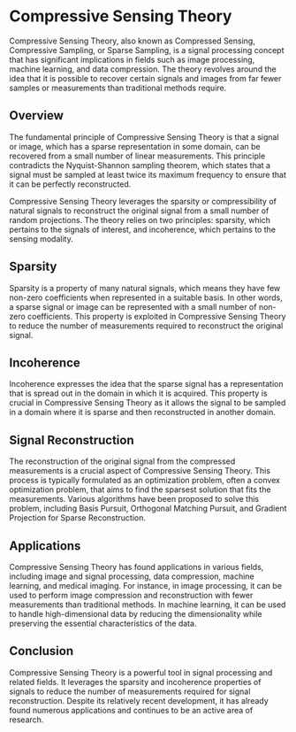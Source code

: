 # Compressive Sensing Theory

Compressive Sensing Theory, also known as Compressed Sensing, Compressive Sampling, or Sparse Sampling, is a signal processing concept that has significant implications in fields such as image processing, machine learning, and data compression. The theory revolves around the idea that it is possible to recover certain signals and images from far fewer samples or measurements than traditional methods require.

## Overview

The fundamental principle of Compressive Sensing Theory is that a signal or image, which has a sparse representation in some domain, can be recovered from a small number of linear measurements. This principle contradicts the Nyquist-Shannon sampling theorem, which states that a signal must be sampled at least twice its maximum frequency to ensure that it can be perfectly reconstructed.

Compressive Sensing Theory leverages the sparsity or compressibility of natural signals to reconstruct the original signal from a small number of random projections. The theory relies on two principles: sparsity, which pertains to the signals of interest, and incoherence, which pertains to the sensing modality.

## Sparsity

Sparsity is a property of many natural signals, which means they have few non-zero coefficients when represented in a suitable basis. In other words, a sparse signal or image can be represented with a small number of non-zero coefficients. This property is exploited in Compressive Sensing Theory to reduce the number of measurements required to reconstruct the original signal.

## Incoherence

Incoherence expresses the idea that the sparse signal has a representation that is spread out in the domain in which it is acquired. This property is crucial in Compressive Sensing Theory as it allows the signal to be sampled in a domain where it is sparse and then reconstructed in another domain.

## Signal Reconstruction

The reconstruction of the original signal from the compressed measurements is a crucial aspect of Compressive Sensing Theory. This process is typically formulated as an optimization problem, often a convex optimization problem, that aims to find the sparsest solution that fits the measurements. Various algorithms have been proposed to solve this problem, including Basis Pursuit, Orthogonal Matching Pursuit, and Gradient Projection for Sparse Reconstruction.

## Applications

Compressive Sensing Theory has found applications in various fields, including image and signal processing, data compression, machine learning, and medical imaging. For instance, in image processing, it can be used to perform image compression and reconstruction with fewer measurements than traditional methods. In machine learning, it can be used to handle high-dimensional data by reducing the dimensionality while preserving the essential characteristics of the data.

## Conclusion

Compressive Sensing Theory is a powerful tool in signal processing and related fields. It leverages the sparsity and incoherence properties of signals to reduce the number of measurements required for signal reconstruction. Despite its relatively recent development, it has already found numerous applications and continues to be an active area of research.
